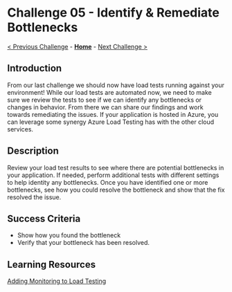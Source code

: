 # Challenge 05 - Identify & Remediate Bottlenecks

[< Previous Challenge](./Challenge-04.md) - **[Home](../README.md)** - [Next Challenge >](./Challenge-06.md)

## Introduction

From our last challenge we should now have load tests running against your environment!  While our load tests are automated now, we need to make sure we review the tests to see if we can identify any bottlenecks or changes in behavior.  From there we can share our findings and work towards remediating the issues.  If your application is hosted in Azure, you can leverage some synergy Azure Load Testing has with the other cloud services.

## Description

Review your load test results to see where there are potential bottlenecks in your application.  If needed, perform additional tests with different settings to help identity any bottlenecks.  Once you have identified one or more bottlenecks, see how you could resolve the bottleneck and show that the fix resolved the issue.

## Success Criteria

- Show how you found the bottleneck
- Verify that your bottleneck has been resolved.

## Learning Resources

[Adding Monitoring to Load Testing](https://docs.microsoft.com/en-us/azure/load-testing/how-to-appservice-insights)

